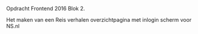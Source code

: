 Opdracht Frontend 2016 Blok 2. 

Het maken van een Reis verhalen overzichtpagina met inlogin scherm voor NS.nl